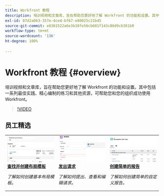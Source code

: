 ```yaml
---
title: Workfront 教程
description: 培训视频和文章库，旨在帮助您更好地了解 Workfront 的功能和设置。其中包括一系列最佳实践、精心编制的练习和其他资源，可帮助您和您的组织成功使用 Workfront。
exl-id: 07d2a063-357e-4ced-bf67-e80025c21b45
source-git-commit: e0301522a6e3b10fe56cb601f143c80d9c6381b8
workflow-type: tm+mt
source-wordcount: '136'
ht-degree: 100%

---
```


# Workfront 教程 {#overview}

培训视频和文章库，旨在帮助您更好地了解 Workfront 的功能和设置。其中包括一系列最佳实践、精心编制的练习和其他资源，可帮助您和您的组织成功使用 Workfront。

>[!VIDEO](https://video.tv.adobe.com/v/335063/?quality=12&learn=on)

<!-- 

This is the landing page of the user guide. It should be the first list item in the TOC.md file. 
See other user landing pages to get ideas. 

-->


<div id="recs-overview-body-1"></div>
<div id="recs-overview-body-2"></div>
<div id="recs-overview-body-3"></div>
<div id="recs-overview-body-4"></div>
<div id="recs-overview-body-5"></div>
<div id="recs-overview-body-6"></div>

<div id="staff-picks-section">

## 员工精选

<table style="margin-top: 0 !important">
  <tr>
   <td>
      <a href="/help/administration-and-setup/layout-templates/find-layout-templates.md">
      <img alt="查找并创建布局模板" src="/help/assets/ltemp_01.png"/>
      </a>
      <div>
         <a href="/help/administration-and-setup/layout-templates/find-layout-templates.md"><strong>查找并创建布局模板</strong></a>
      </div>
      <p>
         <em>了解如何创建基本布局模板。</em>
      </p>
    </td>
   <td>
      <a href="/help/manage-work/issues-requests/make-a-request.md">
      <img alt="发出请求" src="/help/assets/nrequest_01.png"/>
      </a>
      <div>
         <a href="/help/manage-work/issues-requests/make-a-request.md"><strong>发出请求</strong></a>
      </div>
      <p>
         <em>了解如何提出、查看和编辑请求。</em>
      </p>

<td>
      <a href="/help/reporting/basic-reporting/create-a-simple-report.md">
      <img alt="创建简单的报告" src="/help/assets/sreport_01.png"/>
      </a>
      <div>
         <a href="/help/reporting/basic-reporting/create-a-simple-report.md"><strong>创建简单的报告</strong></a>
      </div>
      <p>
         <em>了解如何创建简单的自定义报告。</em>
      </p>
    </td>
  </tr>
</table>

</div>
